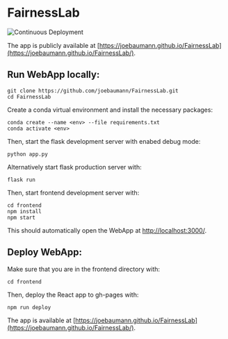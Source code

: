 # FairnessLab

![Continuous Deployment](https://github.com/joebaumann/FairnessLab/workflows/Deploy/badge.svg)

The app is publicly available at [https://joebaumann.github.io/FairnessLab](https://joebaumann.github.io/FairnessLab/).

## Run WebApp locally:

```
git clone https://github.com/joebaumann/FairnessLab.git
cd FairnessLab
```
Create a conda virtual environment and install the necessary packages:
```
conda create --name <env> --file requirements.txt
conda activate <env>
```
Then, start the flask development server with enabed debug mode:
```
python app.py
```
Alternatively start flask production server with:
```
flask run
```
Then, start frontend development server with:
```
cd frontend
npm install
npm start
```
This should automatically open the WebApp at <http://localhost:3000/>.

## Deploy WebApp:

Make sure that you are in the frontend directory with:
```
cd frontend
```
Then, deploy the React app to gh-pages with:
```
npm run deploy
```
The app is available at [https://joebaumann.github.io/FairnessLab](https://joebaumann.github.io/FairnessLab/).
